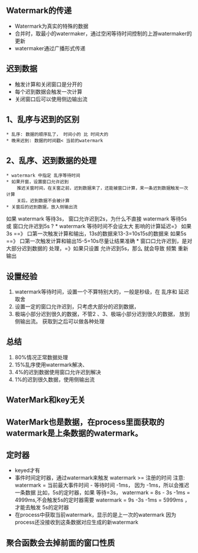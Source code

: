 ## Watermark的传递

* Watermark为真实的特殊的数据
* 合并时，取最小的watermaker，通过空闲等待时间控制的上游watermaker的更新
* watermaker通过广播形式传递

## 迟到数据
* 触发计算和关闭窗口是分开的
* 每个迟到数据会触发一次计算
* 关闭窗口后可以使用侧边输出流


## 1、乱序与迟到的区别
    * 乱序: 数据的顺序乱了， 时间小的 比 时间大的 
    * 晚来迟到: 数据的时间戳< 当前的watermark

## 2、乱序、迟到数据的处理
    * watermark 中指定 乱序等待时间
    * 如果开窗，设置窗口允许迟到
        推迟关窗时间，在关窗之前，迟到数据来了，还能被窗口计算，来一条迟到数据触发一次计算
        关后，迟到数据不会被计算
    * 关窗后的迟到数据，放入侧输出流

如果 watermark 等待3s， 窗口允许迟到2s，为什么不直接 watermark 等待5s 或 窗口允许迟到5s ?
    * watermark 等待时间不会设太大 影响的计算延迟=》
        如果3s ==》 口第一次触发计算和输出，13s的数据来13-3=10s15s的数据来
        如果5s ==》 口第一次触发计算和输出15-5=10s尽量让结果准确
    * 窗口口允许迟到，是对 大部分迟到数据的 处理，=》如果只设置 允许迟到5s，那么 就会导致 频繁 重新输出

## 设置经验
1. watermark等待时间，设置一个不算特别大的，一般是秒级，在 乱序和 延迟 取舍
2. 设置一定的窗口允许迟到，只考虑大部分的迟到数据，
3. 极端小部分迟到很久的数据，不管2 、3、极端小部分迟到很久的数据， 放到侧输出流。 获取到之后可以做各种处理

## 总结
1. 80%情况正常数据处理
2. 15%乱序使用watermark解决、
3. 4%的迟到数据使用窗口允许迟到解决
4. 1%的迟到很久数据，使用侧输出流


## WaterMark和key无关
## WaterMark也是数据，在process里面获取的watermark是上条数据的watermark。


## 定时器
* keyed才有
* 事件时间定时器，通过watermark来触发
    watermark >= 注册的时间
    注意: watermark = 当前最大事件时间 - 等待时间 -1ms， 因为 -1ms，所以会推迟一条数据
    比如，5s的定时器，如果 等待=3s， watermark = 8s - 3s -1ms = 4999ms,不会触发5s的定时器需要 
    watermark = 9s -3s -1ms = 5999ms ，才能去触发 5s的定时器
* 在process中获取当前watermark，显示的是上一次的watermark
    因为process还没接收到这条数据对应生成的新watermark


## 聚合函数会去掉前面的窗口性质